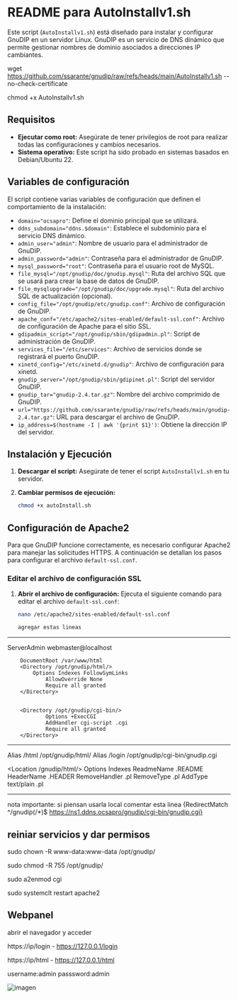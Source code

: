 # README para AutoInstallv1.sh

Este script (`AutoInstallv1.sh`) está diseñado para instalar y configurar GnuDIP en un servidor Linux. GnuDIP es un servicio de DNS dinámico que permite gestionar nombres de dominio asociados a direcciones IP cambiantes.

wget https://github.com/ssarante/gnudip/raw/refs/heads/main/AutoInstallv1.sh --no-check-certificate

chmod +x AutoInstallv1.sh

## Requisitos

- **Ejecutar como root:** Asegúrate de tener privilegios de root para realizar todas las configuraciones y cambios necesarios.
- **Sistema operativo:** Este script ha sido probado en sistemas basados en Debian/Ubuntu 22.

## Variables de configuración

El script contiene varias variables de configuración que definen el comportamiento de la instalación:

- `domain="ocsapro"`: Define el dominio principal que se utilizará.
- `ddns_subdomain="ddns.$domain"`: Establece el subdominio para el servicio DNS dinámico.
- `admin_user="admin"`: Nombre de usuario para el administrador de GnuDIP.
- `admin_password="admin"`: Contraseña para el administrador de GnuDIP.
- `mysql_password="root"`: Contraseña para el usuario root de MySQL.
- `file_mysql="/opt/gnudip/doc/gnudip.mysql"`: Ruta del archivo SQL que se usará para crear la base de datos de GnuDIP.
- `file_mysqlupgrade="/opt/gnudip/doc/upgrade.mysql"`: Ruta del archivo SQL de actualización (opcional).
- `config_file="/opt/gnudip/etc/gnudip.conf"`: Archivo de configuración de GnuDIP.
- `apache_conf="/etc/apache2/sites-enabled/default-ssl.conf"`: Archivo de configuración de Apache para el sitio SSL.
- `gdipadmin_script="/opt/gnudip/sbin/gdipadmin.pl"`: Script de administración de GnuDIP.
- `services_file="/etc/services"`: Archivo de servicios donde se registrará el puerto GnuDIP.
- `xinetd_config="/etc/xinetd.d/gnudip"`: Archivo de configuración para xinetd.
- `gnudip_server="/opt/gnudip/sbin/gdipinet.pl"`: Script del servidor GnuDIP.
- `gnudip_tar="gnudip-2.4.tar.gz"`: Nombre del archivo comprimido de GnuDIP.
- `url="https://github.com/ssarante/gnudip/raw/refs/heads/main/gnudip-2.4.tar.gz"`: URL para descargar el archivo de GnuDIP.
- `ip_address=$(hostname -I | awk '{print $1}')`: Obtiene la dirección IP del servidor.

## Instalación y Ejecución

1. **Descargar el script:**
   Asegúrate de tener el script `AutoInstallv1.sh` en tu servidor.

2. **Cambiar permisos de ejecución:**
   ```bash
   chmod +x autoInstall.sh
   
## Configuración de Apache2

Para que GnuDIP funcione correctamente, es necesario configurar Apache2 para manejar las solicitudes HTTPS. A continuación se detallan los pasos para configurar el archivo `default-ssl.conf`.

### Editar el archivo de configuración SSL

1. **Abrir el archivo de configuración:**
   Ejecuta el siguiente comando para editar el archivo `default-ssl.conf`:
   ```bash
   nano /etc/apache2/sites-enabled/default-ssl.conf

   agregar estas lineas
   
------------------
   <VirtualHost _default_:443>
		ServerAdmin webmaster@localhost

		DocumentRoot /var/www/html
		<Directory /opt/gnudip/html/>
   			Options Indexes FollowSymLinks
    			AllowOverride None
    			Require all granted
		</Directory>

	
		<Directory /opt/gnudip/cgi-bin/>
    			Options +ExecCGI
    			AddHandler cgi-script .cgi
    			Require all granted
		</Directory>


----------------

Alias /html /opt/gnudip/html/
Alias /login /opt/gnudip/cgi-bin/gnudip.cgi

<Location /gnudip/html/>
    Options Indexes
    ReadmeName .README
    HeaderName .HEADER
    RemoveHandler .pl
    RemoveType .pl
    AddType text/plain .pl
</Location>

----------------

nota importante: si piensan usarla local comentar esta linea {RedirectMatch ^/gnudip(\/*)$ https://ns1.ddns.ocsapro/gnudip/cgi-bin/gnudip.cgi}

## reiniar servicios y dar permisos

sudo chown -R www-data:www-data /opt/gnudip/

sudo chmod -R 755 /opt/gnudip/

sudo a2enmod cgi

sudo systemclt restart apache2

   
## Webpanel

abrir el navegador y acceder 

  https://ip/login - https://127.0.0.1/login
  
  https://ip/html - https://127.0.0.1/html
  
  username:admin passsword:admin

  ![imagen](https://github.com/user-attachments/assets/e666aaa4-8fa5-449a-8316-f79d7e7cada0)

   
